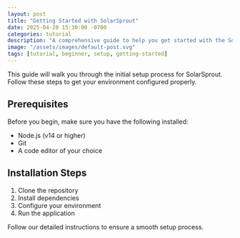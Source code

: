 ```yaml
---
layout: post
title: "Getting Started with SolarSprout"
date: 2025-04-20 15:30:00 -0700
categories: tutorial
description: "A comprehensive guide to help you get started with the SolarSprout platform."
image: "/assets/images/default-post.svg"
tags: [tutorial, beginner, setup, getting-started]
---
```


This guide will walk you through the initial setup process for SolarSprout. Follow these steps to get your environment configured properly.

## Prerequisites

Before you begin, make sure you have the following installed:

- Node.js (v14 or higher)
- Git
- A code editor of your choice

## Installation Steps

1. Clone the repository
2. Install dependencies
3. Configure your environment
4. Run the application

Follow our detailed instructions to ensure a smooth setup process.
